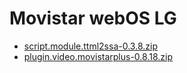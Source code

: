 <!DOCTYPE html>
<html>
<head>
	<meta charset="utf-8">
	<meta name="viewport" content="width=device-width, initial-scale=1">
</head>
<body>
	<h1>Movistar webOS LG</h1>
	<nav>
		<ul>
			<li><a href="script.module.ttml2ssa-0.3.8.zip" download="">script.module.ttml2ssa-0.3.8.zip</a></li>
			<li><a href="plugin.video.movistarplus-0.8.18.zip" download="">plugin.video.movistarplus-0.8.18.zip</a></li>
		</ul>
	</nav>

</body>
</html>
